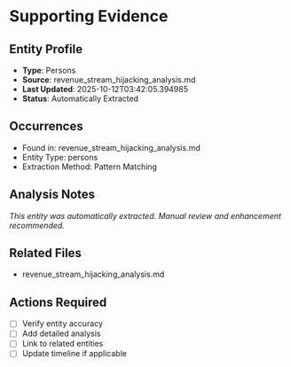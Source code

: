 # Supporting Evidence

## Entity Profile
- **Type**: Persons
- **Source**: revenue_stream_hijacking_analysis.md
- **Last Updated**: 2025-10-12T03:42:05.394985
- **Status**: Automatically Extracted

## Occurrences
- Found in: revenue_stream_hijacking_analysis.md
- Entity Type: persons
- Extraction Method: Pattern Matching

## Analysis Notes
*This entity was automatically extracted. Manual review and enhancement recommended.*

## Related Files
- revenue_stream_hijacking_analysis.md

## Actions Required
- [ ] Verify entity accuracy
- [ ] Add detailed analysis
- [ ] Link to related entities
- [ ] Update timeline if applicable
